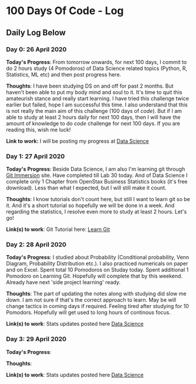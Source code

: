 # 100 Days Of Code - Log

## Daily Log Below

### Day 0: 26 April 2020

**Today's Progress**: From tomorrow onwards, for next 100 days, I commit to do 2 hours study (4 Pomodoros) of Data Science related topics (Python, R, Statistics, ML etc) and then post progress here.

**Thoughts**: I have been studying DS on and off for past 2 months. But haven't been able to put my body mind and soul to it. It's time to quit this amateurish stance and really start learning. I have tried this challenge twice earlier but failed, hope I am successful this time. I also understand that this is not really the main aim of this challenge (100 days of *code*). But if I am able to study at least 2 hours daily for next 100 days, then I will have the amount of knowledge to do *code* challenge for next 100 days. If you are reading this, wish me luck!

**Link to work:** I will be posting my progress at [Data Science](https://github.com/codeRSH/Data-Science )

### Day 1: 27 April 2020

**Today's Progress**: Beside Data Science, I am also I'm learning git through [Git Immersion](http://gitimmersion.com/) site. Have completed till Lab 30 today. And of Data Science I complete only 1 Chapter from OpenStax Business Statistics books (it's free download). Less than what I expected, but I will still make it count.

**Thoughts**: I know tutorials don't count here, but still I want to learn git so be it. And it's a short tutorial so hopefully we will be done in a week. And regarding the statistics, I resolve even more to study at least 2 hours. Let's go!

**Link(s) to work**: Git Tutorial here: [Learn Git](https://github.com/codeRSH/learngit)

### Day 2: 28 April 2020

**Today's Progress**: I studied about Probability (Conditional probability, Venn Diagram, Probability Distribution etc.). I also practiced numericals on paper and on Excel. Spent total 10 Pomodoros on Studay today. Spent additional 1 Pomodoro on Learning Git. Hopefully will complete that by this weekend. Already have next 'side project learning' ready.

**Thoughts**: The part of updating the notes along with studying did slow me down. I am not sure if that's the correct approach to learn. May be will change tactics in coming days if required. Feeling tired after studying for 10 Pomodors. Hopefully will get used to long hours of continous focus.

**Link(s) to work**: Stats updates posted here [Data Science](https://github.com/codeRSH/Data-Science )

### Day 3: 29 April 2020

**Today's Progress**:

**Thoughts**:

**Link(s) to work**: Stats updates posted here [Data Science](https://github.com/codeRSH/Data-Science )
